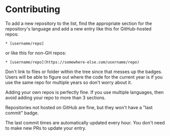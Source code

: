 # Contributing

To add a new repository to the list, find the appropriate section for
the repository's language and add a new entry like this for
GitHub-hosted repos:

    * [username/repo]

or like this for non-GH repos:

    * [username/repo](https://somewhere-else.com/username/repo)

Don't link to files or folder within the tree since that messes up the
badges.  Users will be able to figure out where the code for the
current year is if you use the same repo for multiple years so don't
worry about it.

Adding your own repos is perfectly fine.  If you use multiple
languages, then avoid adding your repo to more than 3 sections.

Repositories not hosted on GitHub are fine, but they won't have a
"last commit" badge.

The last commit times are automatically updated every hour.  You don't
need to make new PRs to update your entry.
